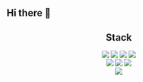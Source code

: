 ## Hi there 👋


<!--
**cosmos1030/cosmos1030** is a ✨ _special_ ✨ repository because its `README.md` (this file) appears on your GitHub profile.

Here are some ideas to get you started:

- 🔭 I’m currently working on ...
- 🌱 I’m currently learning ...
- 👯 I’m looking to collaborate on ...
- 🤔 I’m looking for help with ...
- 💬 Ask me about ...
- 📫 How to reach me: ...
- 😄 Pronouns: ...
- ⚡ Fun fact: ...
-->
<div align="center">
<h2> Stack </h2>
<img src="https://img.shields.io/badge/ python-3776AB?style=for-the-badge&logo=Python&logoColor=black">
<img src="https://img.shields.io/badge/ javascript-F7DF1E?style=for-the-badge&logo=JavaScript&logoColor=black">
<img src="https://img.shields.io/badge/ c-A8B9CC?style=for-the-badge&logo=C&logoColor=black">
<img src="https://img.shields.io/badge/C++-00599C?style=for-the-badge&logo=Cplusplus&logoColor=black">
<br>
<img src="https://img.shields.io/badge/pandas-150458?style=for-the-badge&logo=pandas&logoColor=black">
<img src="https://img.shields.io/badge/numpy-013243?style=for-the-badge&logo=NumPy&logoColor=black">
<img src="https://img.shields.io/badge/scikitlearn-F7931E?style=for-the-badge&logo=scikit-learn&logoColor=black">
<br>
<img src="https://img.shields.io/badge/ django-092E20?style=for-the-badge&logo=Django&logoColor=black">
